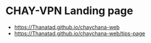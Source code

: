 # CHAY-VPN Landing page

- https://Thanatad.github.io/chaychana-web
- https://Thanatad.github.io/chaychana-web/tips-page
